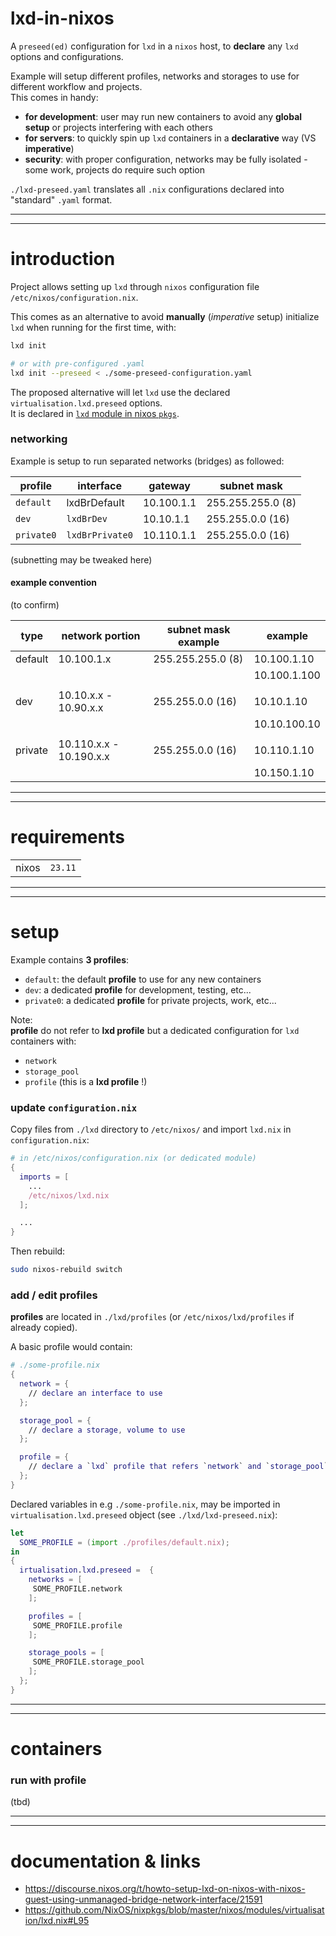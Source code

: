 # lxd-in-nixos

A `preseed(ed)` configuration for `lxd` in a `nixos` host, to **declare** any `lxd` options and configurations.

Example will setup different profiles, networks and storages to use for different workflow and projects.  
This comes in handy:

- **for development**: user may run new containers to avoid any **global setup** or projects interfering with each others
- **for servers**: to quickly spin up `lxd` containers in a **declarative** way (VS **imperative**)
- **security**: with proper configuration, networks may be fully isolated - some work, projects do require such option

`./lxd-preseed.yaml` translates all `.nix` configurations declared into "standard" `.yaml` format.

---

---

# introduction

Project allows setting up `lxd` through `nixos` configuration file `/etc/nixos/configuration.nix`.

This comes as an alternative to avoid **manually** (_imperative_ setup) initialize `lxd` when running for the first time, with:

```sh
lxd init

# or with pre-configured .yaml
lxd init --preseed < ./some-preseed-configuration.yaml
```

The proposed alternative will let `lxd` use the declared `virtualisation.lxd.preseed` options.  
It is declared in [`lxd` module in nixos `pkgs`](https://github.com/NixOS/nixpkgs/blob/master/nixos/modules/virtualisation/lxd.nix#L95).

### networking

Example is setup to run separated networks (bridges) as followed:

| profile    | interface       | gateway    | subnet mask       |
| ---------- | --------------- | ---------- | ----------------- |
| `default`  | lxdBrDefault    | 10.100.1.1 | 255.255.255.0 (8) |
| `dev`      | `lxdBrDev`      | 10.10.1.1  | 255.255.0.0 (16)  |
| `private0` | `lxdBrPrivate0` | 10.110.1.1 | 255.255.0.0 (16)  |

(subnetting may be tweaked here)

#### example convention

(to confirm)

| type    | network portion         | subnet mask example | example      |
| ------- | ----------------------- | ------------------- | ------------ |
| default | 10.100.1.x              | 255.255.255.0 (8)   | 10.100.1.10  |
|         |                         |                     | 10.100.1.100 |
|         |                         |                     |              |
| dev     | 10.10.x.x - 10.90.x.x   | 255.255.0.0 (16)    | 10.10.1.10   |
|         |                         |                     | 10.10.100.10 |
|         |                         |                     |              |
| private | 10.110.x.x - 10.190.x.x | 255.255.0.0 (16)    | 10.110.1.10  |
|         |                         |                     | 10.150.1.10  |

---

---

# requirements

|       |         |
| ----- | ------- |
| nixos | `23.11` |

---

---

# setup

Example contains **3 profiles**:

- `default`: the default **profile** to use for any new containers
- `dev`: a dedicated **profile** for development, testing, etc...
- `private0`: a dedicated **profile** for private projects, work, etc...

Note:  
**profile** do not refer to **lxd profile** but a dedicated configuration for `lxd` containers with:

- `network`
- `storage_pool`
- `profile` (this is a **lxd profile** !)

### update `configuration.nix`

Copy files from `./lxd` directory to `/etc/nixos/` and import `lxd.nix` in `configuration.nix`:

```nix
# in /etc/nixos/configuration.nix (or dedicated module)
{
  imports = [
    ...
    /etc/nixos/lxd.nix
  ];

  ...
}
```

Then rebuild:

```sh
sudo nixos-rebuild switch
```

### add / edit **profiles**

**profiles** are located in `./lxd/profiles` (or `/etc/nixos/lxd/profiles` if already copied).

A basic profile would contain:

```nix
# ./some-profile.nix
{
  network = {
    // declare an interface to use
  };

  storage_pool = {
    // declare a storage, volume to use
  };

  profile = {
    // declare a `lxd` profile that refers `network` and `storage_pool`
  };
}
```

Declared variables in e.g `./some-profile.nix`, may be imported in `virtualisation.lxd.preseed` object (see `./lxd/lxd-preseed.nix`):

```nix
let
  SOME_PROFILE = (import ./profiles/default.nix);
in
{
  irtualisation.lxd.preseed =  {
    networks = [
     SOME_PROFILE.network
    ];

    profiles = [
     SOME_PROFILE.profile
    ];

    storage_pools = [
     SOME_PROFILE.storage_pool
    ];
  };
}
```

---

---

# containers

### run with profile

(tbd)

---

---

# documentation & links

- https://discourse.nixos.org/t/howto-setup-lxd-on-nixos-with-nixos-guest-using-unmanaged-bridge-network-interface/21591
- https://github.com/NixOS/nixpkgs/blob/master/nixos/modules/virtualisation/lxd.nix#L95
